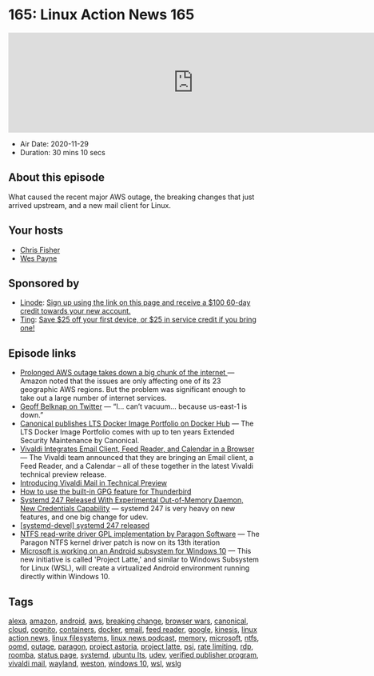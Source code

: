 # 165: Linux Action News 165

<iframe src="https://player.fireside.fm/v2/DAcK9LdX+vfpuxFRe?theme=dark" width="740" height="200" frameborder="0" scrolling="no"></iframe>

* Air Date: 2020-11-29
* Duration: 30 mins 10 secs

## About this episode

What caused the recent major AWS outage, the breaking changes that just arrived upstream, and a new mail client for Linux.

## Your hosts
* [Chris Fisher](https://linuxactionnews.com/hosts/chris)
* [Wes Payne](https://linuxactionnews.com/hosts/wes)

## Sponsored by

  * [Linode](http://linode.com/lan): [Sign up using the link on this page and receive a $100 60-day credit towards your new account. ](http://linode.com/lan)
  * [Ting](https://linux.ting.com): [Save $25 off your first device, or $25 in service credit if you bring one!](https://linux.ting.com)



## Episode links

  * [Prolonged AWS outage takes down a big chunk of the internet ](https://www.theverge.com/2020/11/25/21719396/amazon-web-services-aws-outage-down-internet?scrolla=5eb6d68b7fedc32c19ef33b4 "Prolonged AWS outage takes down a big chunk of the internet ") — Amazon noted that the issues are only affecting one of its 23 geographic AWS regions. But the problem was significant enough to take out a large number of internet services. 
  * [Geoff Belknap on Twitter](https://twitter.com/geoffbelknap/status/1331690657170157568 "Geoff Belknap on Twitter") — “I… can’t vacuum… because us-east-1 is down.” 
  * [Canonical publishes LTS Docker Image Portfolio on Docker Hub](https://ubuntu.com/blog/canonical-publishes-lts-docker-image-portfolio-on-docker-hub "Canonical publishes LTS Docker Image Portfolio on Docker Hub") — The LTS Docker Image Portfolio comes with up to ten years Extended Security Maintenance by Canonical. 
  * [Vivaldi Integrates Email Client, Feed Reader, and Calendar in a Browser](https://www.debugpoint.com/2020/11/vivaldi-email-client-feed-reader-calendar-tech-preview/ "Vivaldi Integrates Email Client, Feed Reader, and Calendar in a Browser") — The Vivaldi team announced that they are bringing an Email client, a Feed Reader, and a Calendar – all of these together in the latest Vivaldi technical preview release.
  * [Introducing Vivaldi Mail in Technical Preview](https://vivaldi.com/blog/vivaldi-mail-technical-preview/ "Introducing Vivaldi Mail in Technical Preview")
  * [How to use the built-in GPG feature for Thunderbird](https://www.techrepublic.com/article/how-to-use-the-built-in-gpg-feature-for-thunderbird/ "How to use the built-in GPG feature for Thunderbird")
  * [Systemd 247 Released With Experimental Out-of-Memory Daemon, New Credentials Capability](https://www.phoronix.com/scan.php?page=news_item&px=systemd-247 "Systemd 247 Released With Experimental Out-of-Memory Daemon, New Credentials Capability") — systemd 247 is very heavy on new features, and one big change for udev.
  * [[systemd-devel] systemd 247 released](https://lists.freedesktop.org/archives/systemd-devel/2020-November/045646.html "\[systemd-devel\] systemd 247 released")
  * [NTFS read-write driver GPL implementation by Paragon Software](https://lore.kernel.org/lkml/20201120160944.1629091-1-almaz.alexandrovich@paragon-software.com/ "NTFS read-write driver GPL implementation by Paragon Software") — The Paragon NTFS kernel driver patch is now on its 13th iteration
  * [Microsoft is working on an Android subsystem for Windows 10](https://www.bleepingcomputer.com/news/microsoft/microsoft-is-working-on-an-android-subsystem-for-windows-10/ "Microsoft is working on an Android subsystem for Windows 10") — This new initiative is called 'Project Latte,' and similar to Windows Subsystem for Linux (WSL), will create a virtualized Android environment running directly within Windows 10.



## Tags

[alexa](https://linuxactionnews.com/tags/alexa), [amazon](https://linuxactionnews.com/tags/amazon), [android](https://linuxactionnews.com/tags/android), [aws](https://linuxactionnews.com/tags/aws), [breaking change](https://linuxactionnews.com/tags/breaking%20change), [browser wars](https://linuxactionnews.com/tags/browser%20wars), [canonical](https://linuxactionnews.com/tags/canonical), [cloud](https://linuxactionnews.com/tags/cloud), [cognito](https://linuxactionnews.com/tags/cognito), [containers](https://linuxactionnews.com/tags/containers), [docker](https://linuxactionnews.com/tags/docker), [email](https://linuxactionnews.com/tags/email), [feed reader](https://linuxactionnews.com/tags/feed%20reader), [google](https://linuxactionnews.com/tags/google), [kinesis](https://linuxactionnews.com/tags/kinesis), [linux action news](https://linuxactionnews.com/tags/linux%20action%20news), [linux filesystems](https://linuxactionnews.com/tags/linux%20filesystems), [linux news podcast](https://linuxactionnews.com/tags/linux%20news%20podcast), [memory](https://linuxactionnews.com/tags/memory), [microsoft](https://linuxactionnews.com/tags/microsoft), [ntfs](https://linuxactionnews.com/tags/ntfs), [oomd](https://linuxactionnews.com/tags/oomd), [outage](https://linuxactionnews.com/tags/outage), [paragon](https://linuxactionnews.com/tags/paragon), [project astoria](https://linuxactionnews.com/tags/project%20astoria), [project latte](https://linuxactionnews.com/tags/project%20latte), [psi](https://linuxactionnews.com/tags/psi), [rate limiting](https://linuxactionnews.com/tags/rate%20limiting), [rdp](https://linuxactionnews.com/tags/rdp), [roomba](https://linuxactionnews.com/tags/roomba), [status page](https://linuxactionnews.com/tags/status%20page), [systemd](https://linuxactionnews.com/tags/systemd), [ubuntu lts](https://linuxactionnews.com/tags/ubuntu%20lts), [udev](https://linuxactionnews.com/tags/udev), [verified publisher program](https://linuxactionnews.com/tags/verified%20publisher%20program), [vivaldi mail](https://linuxactionnews.com/tags/vivaldi%20mail), [wayland](https://linuxactionnews.com/tags/wayland), [weston](https://linuxactionnews.com/tags/weston), [windows 10](https://linuxactionnews.com/tags/windows%2010), [wsl](https://linuxactionnews.com/tags/wsl), [wslg](https://linuxactionnews.com/tags/wslg)
